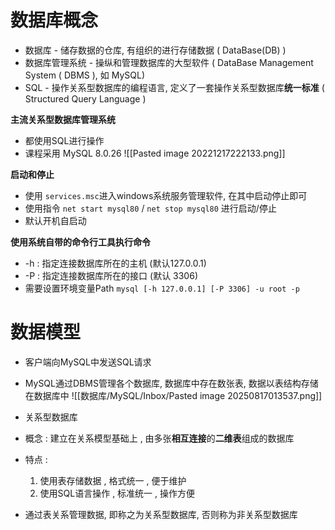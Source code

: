 # 数据库概念

- 数据库 - 储存数据的仓库,  有组织的进行存储数据 ( DataBase(DB) )
- 数据库管理系统 - 操纵和管理数据库的大型软件 ( DataBase Management System ( DBMS ), 如 MySQL)
- SQL - 操作关系型数据库的编程语言,  定义了一套操作关系型数据库**统一标准** ( Structured Query Language )

**主流关系型数据库管理系统**
- 都使用SQL进行操作
- 课程采用 MySQL 8.0.26
![[Pasted image 20221217222133.png]]

**启动和停止**
- 使用 `services.msc`进入windows系统服务管理软件, 在其中启动停止即可
- 使用指令 `net start mysql80` / `net stop mysql80` 进行启动/停止
- 默认开机自启动

**使用系统自带的命令行工具执行命令**
- -h : 指定连接数据库所在的主机 (默认127.0.0.1)
- -P : 指定连接数据库所在的接口 (默认 3306)
- 需要设置环境变量Path
`mysql [-h 127.0.0.1] [-P 3306] -u root -p`


# 数据模型

- 客户端向MySQL中发送SQL请求
- MySQL通过DBMS管理各个数据库, 数据库中存在数张表, 数据以表结构存储在数据库中
![[数据库/MySQL/Inbox/Pasted image 20250817013537.png]]

- 关系型数据库
- 概念 : 建立在关系模型基础上 , 由多张**相互连接**的**二维表**组成的数据库
- 特点 :
	1. 使用表存储数据 , 格式统一 , 便于维护
	2. 使用SQL语言操作 , 标准统一 , 操作方便
- 通过表关系管理数据, 即称之为关系型数据库, 否则称为非关系型数据库


